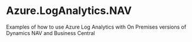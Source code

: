 # Azure.LogAnalytics.NAV
Examples of how to use Azure Log Analytics with On Premises versions of Dynamics NAV and Business Central
